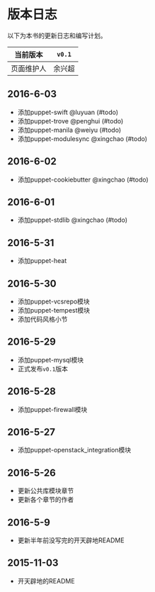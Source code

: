 # 版本日志

以下为本书的更新日志和编写计划。

|当前版本|`v0.1`| 
|:---:|:---:|
|页面维护人|余兴超|     

## 2016-6-03
  - 添加puppet-swift @luyuan (#todo)
  - 添加puppet-trove @penghui (#todo)
  - 添加puppet-manila @weiyu (#todo)
  - 添加puppet-modulesync @xingchao (#todo)

## 2016-6-02
  - 添加puppet-cookiebutter @xingchao (#todo)

## 2016-6-01
  - 添加puppet-stdlib @xingchao (#todo)

## 2016-5-31
  - 添加puppet-heat

## 2016-5-30
  - 添加puppet-vcsrepo模块
  - 添加puppet-tempest模块
  - 添加代码风格小节

## 2016-5-29
  - 添加puppet-mysql模块
  - 正式发布`v0.1`版本

## 2016-5-28
  - 添加puppet-firewall模块

## 2016-5-27
  - 添加puppet-openstack_integration模块

## 2016-5-26 
  - 更新公共库模块章节
  - 更新各个章节的作者

## 2016-5-9
  - 更新半年前没写完的开天辟地README

## 2015-11-03
  - 开天辟地的README